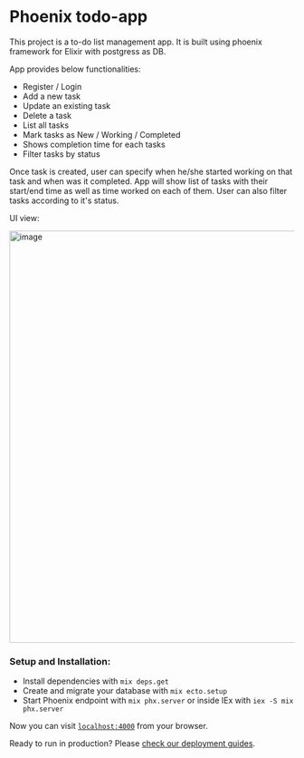 # Phoenix todo-app

This project is a to-do list management app. It is built using phoenix framework for Elixir with postgress as DB.

App provides below functionalities:
  * Register / Login
  * Add a new task
  * Update an existing task
  * Delete a task
  * List all tasks
  * Mark tasks as New / Working / Completed
  * Shows completion time for each tasks
  * Filter tasks by status

Once task is created, user can specify when he/she started working on that task and when was it completed. 
App will show list of tasks with their start/end time as well as time worked on each of them.
User can also filter tasks according to it's status.

UI view:

<img width="727" alt="image" src="https://user-images.githubusercontent.com/50210698/147490886-2402612c-0529-413d-99e3-880bd562df35.png">


### Setup and Installation:

  * Install dependencies with `mix deps.get`
  * Create and migrate your database with `mix ecto.setup`
  * Start Phoenix endpoint with `mix phx.server` or inside IEx with `iex -S mix phx.server`

Now you can visit [`localhost:4000`](http://localhost:4000) from your browser.

Ready to run in production? Please [check our deployment guides](https://hexdocs.pm/phoenix/deployment.html).

